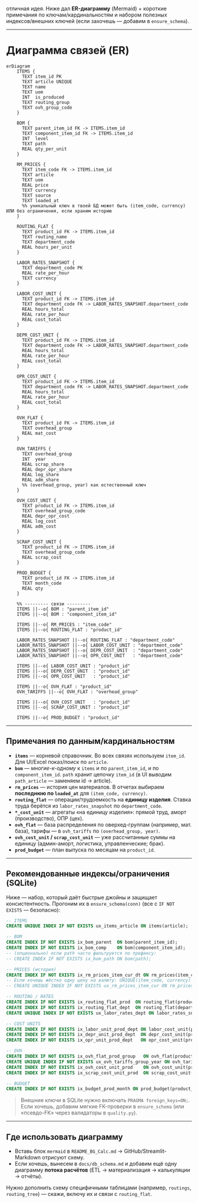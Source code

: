 отличная идея. Ниже дал **ER-диаграмму** (Mermaid) + короткие примечания по ключам/кардинальностям и набором полезных индексов/внешних ключей (если захочешь — добавим в `ensure_schema`).

---

# Диаграмма связей (ER)

```mermaid
erDiagram
    ITEMS {
      TEXT item_id PK
      TEXT article UNIQUE
      TEXT name
      TEXT uom
      INT  is_produced
      TEXT routing_group
      TEXT ovh_group_code
    }

    BOM {
      TEXT parent_item_id FK -> ITEMS.item_id
      TEXT component_item_id FK -> ITEMS.item_id
      INT  level
      TEXT path
      REAL qty_per_unit
    }

    RM_PRICES {
      TEXT item_code FK -> ITEMS.item_id
      TEXT article
      TEXT uom
      REAL price
      TEXT currency
      TEXT source
      TEXT loaded_at
      %% уникальный ключ в твоей БД может быть (item_code, currency) ИЛИ без ограничения, если храним историю
    }

    ROUTING_FLAT {
      TEXT product_id FK -> ITEMS.item_id
      TEXT routing_name
      TEXT department_code
      REAL hours_per_unit
    }

    LABOR_RATES_SNAPSHOT {
      TEXT department_code PK
      REAL rate_per_hour
      TEXT currency
    }

    LABOR_COST_UNIT {
      TEXT product_id FK -> ITEMS.item_id
      TEXT department_code FK -> LABOR_RATES_SNAPSHOT.department_code
      REAL hours_total
      REAL rate_per_hour
      REAL cost_total
    }

    DEPR_COST_UNIT {
      TEXT product_id FK -> ITEMS.item_id
      TEXT department_code FK -> LABOR_RATES_SNAPSHOT.department_code
      REAL hours_total
      REAL rate_per_hour
      REAL cost_total
    }

    OPR_COST_UNIT {
      TEXT product_id FK -> ITEMS.item_id
      TEXT department_code FK -> LABOR_RATES_SNAPSHOT.department_code
      REAL hours_total
      REAL rate_per_hour
      REAL cost_total
    }

    OVH_FLAT {
      TEXT product_id FK -> ITEMS.item_id
      TEXT overhead_group
      REAL mat_cost
    }

    OVH_TARIFFS {
      TEXT overhead_group
      INT  year
      REAL scrap_share
      REAL depr_opr_share
      REAL log_share
      REAL adm_share
      %% (overhead_group, year) как естественный ключ
    }

    OVH_COST_UNIT {
      TEXT product_id FK -> ITEMS.item_id
      TEXT overhead_group_code
      REAL depr_opr_cost
      REAL log_cost
      REAL adm_cost
    }

    SCRAP_COST_UNIT {
      TEXT product_id FK -> ITEMS.item_id
      TEXT overhead_group_code
      REAL scrap_cost
    }

    PROD_BUDGET {
      TEXT product_id FK -> ITEMS.item_id
      TEXT month_code
      REAL qty
    }

    %% --------- связи ---------
    ITEMS ||--o{ BOM : "parent_item_id"
    ITEMS ||--o{ BOM : "component_item_id"

    ITEMS ||--o{ RM_PRICES : "item_code"
    ITEMS ||--o{ ROUTING_FLAT : "product_id"

    LABOR_RATES_SNAPSHOT ||--o{ ROUTING_FLAT : "department_code"
    LABOR_RATES_SNAPSHOT ||--o{ LABOR_COST_UNIT : "department_code"
    LABOR_RATES_SNAPSHOT ||--o{ DEPR_COST_UNIT  : "department_code"
    LABOR_RATES_SNAPSHOT ||--o{ OPR_COST_UNIT   : "department_code"

    ITEMS ||--o{ LABOR_COST_UNIT : "product_id"
    ITEMS ||--o{ DEPR_COST_UNIT  : "product_id"
    ITEMS ||--o{ OPR_COST_UNIT   : "product_id"

    ITEMS ||--o{ OVH_FLAT : "product_id"
    OVH_TARIFFS ||--o{ OVH_FLAT : "overhead_group"

    ITEMS ||--o{ OVH_COST_UNIT   : "product_id"
    ITEMS ||--o{ SCRAP_COST_UNIT : "product_id"

    ITEMS ||--o{ PROD_BUDGET : "product_id"
```

---

## Примечания по данным/кардинальностям

* **`items`** — корневой справочник. Во всех связях используем `item_id`. Для UI/Excel показ/поиск по `article`.
* **`bom`** — *многие-к-одному* к `items` и по `parent_item_id`, и по `component_item_id`. `path` хранит цепочку `item_id` (в UI выводим `path_article` — заменяем id → article).
* **`rm_prices`** — история цен материалов. В отчетах выбираем **последнюю по `loaded_at`** для `(item_code, currency)`.
* **`routing_flat`** — операции/трудоемкость на **единицу изделия**. Ставка труда берётся из `labor_rates_snapshot` по `department_code`.
* **`*_cost_unit`** — агрегаты «на единицу изделия»: прямой труд, аморт (производство), ОПР (цех).
* **`ovh_flat`** — база распределения по оверхед-группам (например, мат. база), тарифы — в `ovh_tariffs` по `(overhead_group, year)`.
* **`ovh_cost_unit` / `scrap_cost_unit`** — уже рассчитанные суммы на единицу (админ-аморт, логистика, управленческие; брак).
* **`prod_budget`** — план выпуска по месяцам на `product_id`.

---

## Рекомендованные индексы/ограничения (SQLite)

Ниже — набор, который даёт быстрые джойны и защищает консистентность. Прогоним их в `ensure_schema(conn)` (все с `IF NOT EXISTS` — безопасно):

```sql
-- ITEMS
CREATE UNIQUE INDEX IF NOT EXISTS ux_items_article ON items(article);

-- BOM
CREATE INDEX IF NOT EXISTS ix_bom_parent  ON bom(parent_item_id);
CREATE INDEX IF NOT EXISTS ix_bom_comp    ON bom(component_item_id);
-- (опционально) если path часто фильтруется по префиксу:
-- CREATE INDEX IF NOT EXISTS ix_bom_path ON bom(path);

-- PRICES (история)
CREATE INDEX IF NOT EXISTS ix_rm_prices_item_cur_dt ON rm_prices(item_code, currency, loaded_at);
-- Если хочешь жёстко одну цену на валюту: UNIQUE(item_code, currency)
-- CREATE UNIQUE INDEX IF NOT EXISTS ux_rm_prices_item_cur ON rm_prices(item_code, currency);

-- ROUTING / RATES
CREATE INDEX IF NOT EXISTS ix_routing_flat_prod  ON routing_flat(product_id);
CREATE INDEX IF NOT EXISTS ix_routing_flat_dept  ON routing_flat(department_code);
CREATE UNIQUE INDEX IF NOT EXISTS ux_labor_rates_dept ON labor_rates_snapshot(department_code);

-- COST UNITS
CREATE INDEX IF NOT EXISTS ix_labor_unit_prod_dept ON labor_cost_unit(product_id, department_code);
CREATE INDEX IF NOT EXISTS ix_depr_unit_prod_dept  ON depr_cost_unit(product_id, department_code);
CREATE INDEX IF NOT EXISTS ix_opr_unit_prod_dept   ON opr_cost_unit(product_id, department_code);

-- OVH
CREATE INDEX IF NOT EXISTS ix_ovh_flat_prod_group   ON ovh_flat(product_id, overhead_group);
CREATE UNIQUE INDEX IF NOT EXISTS ux_ovh_tariffs_group_year ON ovh_tariffs(overhead_group, year);
CREATE INDEX IF NOT EXISTS ix_ovh_cost_unit_prod    ON ovh_cost_unit(product_id);
CREATE INDEX IF NOT EXISTS ix_scrap_cost_unit_prod  ON scrap_cost_unit(product_id);

-- BUDGET
CREATE INDEX IF NOT EXISTS ix_budget_prod_month ON prod_budget(product_id, month_code);
```

> Внешние ключи в SQLite нужно включать `PRAGMA foreign_keys=ON;`. Если хочешь, добавим мягкие FK-проверки в `ensure_schema` (или «псевдо-FK» через валидаторы в `quality.py`).

---

## Где использовать диаграмму

* Вставь блок `mermaid` в `README_BG_Calc.md` → GitHub/Streamlit-Markdown отрисуют схему.
* Если хочешь, вынесем в `docs/db_schema.md` и добавим ещё одну диаграмму **потока расчётов** (ETL → материализация → калькуляции → отчёты).

Нужно дополнить схему специфичными таблицами (например, `routings`, `routing_tree`) — скажи, включу их и связи с `routing_flat`.
